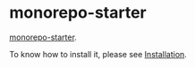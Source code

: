 # monorepo-starter

[monorepo-starter](https://github.com/priority/monorepo-starter).

To know how to install it, please see [Installation](./install.md).
